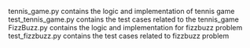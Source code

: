 tennis_game.py contains the logic and implementation of tennis game <br />
test_tennis_game.py contains the test cases related to the tennis_game <br />
FizzBuzz.py contains the logic and implementation for fizzbuzz problem <br />
test_fizzbuzz.py contains the test cases related to fizzbuzz problem
